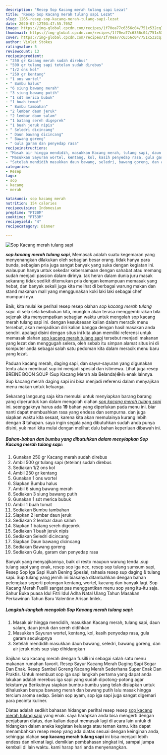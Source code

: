 ```yaml
---
description: "Resep Sop Kacang merah tulang sapi Lezat"
title: "Resep Sop Kacang merah tulang sapi Lezat"
slug: 1265-resep-sop-kacang-merah-tulang-sapi-lezat
date: 2020-07-12T03:47:55.705Z
image: https://img-global.cpcdn.com/recipes/1f70ea77c6356c04/751x532cq70/sop-kacang-merah-tulang-sapi-foto-resep-utama.jpg
thumbnail: https://img-global.cpcdn.com/recipes/1f70ea77c6356c04/751x532cq70/sop-kacang-merah-tulang-sapi-foto-resep-utama.jpg
cover: https://img-global.cpcdn.com/recipes/1f70ea77c6356c04/751x532cq70/sop-kacang-merah-tulang-sapi-foto-resep-utama.jpg
author: Violet Stokes
ratingvalue: 5
reviewcount: 13
recipeingredient:
- "250 gr Kacang merah sudah direbus"
- "500 gr tulang sapi tetelan sudah direbus"
- "1/2 ons kol"
- "250 gr kentang"
- "1 ons wortel"
- " Bumbu halus"
- "6 siung bawang merah"
- "3 siung bawang putih"
- "1 sdt merica bubuk"
- "1 buah tomat"
- " Bumbu tambahan"
- "2 lembar daun jeruk"
- "2 lembar daun salam"
- "1 batang sereh digeprek"
- "1 buah jeruk nipis"
- " Seledri dicincang"
- " Daun bawang dicincang"
- " Bawang goreng"
- " Gula garam dan penyedap rasa"
recipeinstructions:
- "Masak air hingga mendidih, masukkan Kacang merah, tulang sapi, daun salam, daun jeruk dan sereh didihkan"
- "Masukkan Sayuran wortel, kentang, kol, kasih penyedap rasa, gula garam secukupnya"
- "Setelah mendidih masukkan daun bawang, seledri, bawang goreng, dan air jeruk nipis sup siap dihidangkan"
categories:
- Resep
tags:
- sop
- kacang
- merah

katakunci: sop kacang merah 
nutrition: 154 calories
recipecuisine: Indonesian
preptime: "PT20M"
cooktime: "PT53M"
recipeyield: "4"
recipecategory: Dinner

---
```



![Sop Kacang merah tulang sapi](https://img-global.cpcdn.com/recipes/1f70ea77c6356c04/751x532cq70/sop-kacang-merah-tulang-sapi-foto-resep-utama.jpg)

<b><i>sop kacang merah tulang sapi</i></b>, Memasak adalah suatu kegemaran yang menyenangkan dilakukan oleh sebagian besar orang. tidak hanya para bunda, sebagian pria juga sangat banyak yang suka dengan kegiatan ini. walaupun hanya untuk sekedar kebersamaan dengan sahabat atau memang sudah menjadi passion dalam dirinya. tak heran dalam dunia juru masak sekarang tidak sedikit ditemukan pria dengan kemampuan memasak yang hebat, dan banyak sekali juga kita melihat di berbagai warung makan dan stand makanan mall yang menggunakan koki laki laki sebagai chef mumpuni nya.

Baik, kita mulai ke perihal resep resep olahan <i>sop kacang merah tulang sapi</i>. di sela sela kesibukan kita, mungkin akan terasa menggembirakan bila sejenak kita menyempatkan sebagian waktu untuk mengolah sop kacang merah tulang sapi ini. dengan kesuksesan kalian dalam meracik menu tersebut, akan menjadikan diri kalian bangga dengan hasil masakan anda sendiri. apalagi disini dengan situs ini kita akan memiliki referensi untuk memasak olahan <u>sop kacang merah tulang sapi</u> tersebut menjadi makanan yang lezat dan menggugah selera, oleh sebab itu simpan alamat situs ini di komputer anda sebagai salah satu pedoman kita dalam meracik menu baru yang lezat.

Paduan kacang merah, daging sapi, dan sayur-sayuran yang digunakan tentu akan membuat sup ini menjadi spesial dan istimewa. Lihat juga resep BREINE BOON SOUP (Sup Kacang Merah ala Belanda)😁👍 enak lainnya. Sup kacang merah daging sapi ini bisa menjadi referensi dalam menyajikan menu makan untuk keluarga.


Sekarang langsung saja kita memulai untuk menyiapkan barang barang yang diperuntuk kan dalam mengolah olahan <u><i>sop kacang merah tulang sapi</i></u> ini. seenggaknya harus ada <b>19</b> bahan yang diperlukan pada menu ini. biar nanti dapat membuahkan rasa yang endess dan sempurna. dan juga siapkan waktu kita sesaat, karena kita akan memulainya kurang lebih dengan <b>3</b> tahapan. saya ingin segala yang dibutuhkan sudah anda punya disini, yuk mari kita mulai dengan melihat dulu bahan keperluan dibawah ini.

<!--inarticleads1-->

##### Bahan-bahan dan bumbu yang dibutuhkan dalam menyiapkan Sop Kacang merah tulang sapi:

1. Gunakan 250 gr Kacang merah sudah direbus
1. Ambil 500 gr tulang sapi (tetelan) sudah direbus
1. Sediakan 1/2 ons kol
1. Ambil 250 gr kentang
1. Gunakan 1 ons wortel
1. Siapkan  Bumbu halus
1. Ambil 6 siung bawang merah
1. Sediakan 3 siung bawang putih
1. Gunakan 1 sdt merica bubuk
1. Ambil 1 buah tomat
1. Sediakan  Bumbu tambahan
1. Siapkan 2 lembar daun jeruk
1. Sediakan 2 lembar daun salam
1. Siapkan 1 batang sereh digeprek
1. Sediakan 1 buah jeruk nipis
1. Sediakan  Seledri dicincang
1. Siapkan  Daun bawang dicincang
1. Sediakan  Bawang goreng
1. Sediakan  Gula, garam dan penyedap rasa


Banyak yang menyajikannya, baik di resto maupun warung tenda..sup tulang sapi yang enak, resep sop iga ncc, resep sop tulang sumsum sapi, Resep Sop Iga Sapi Kuah Bening Spesial, rahasia resep sup daging &amp; tulang sapi. Sup tulang yang jernih ini biasanya ditambahkan dengan bahan pelengkap seperti potongan kentang, wortel, kacang dan banyak lagi. Sop Kacang Merah Fusilli sangat pas menggantikan menu sop yang itu-itu saja. Sahur Buka puasa Idul Fitri Idul Adha Natal Ulang Tahun Masakan Perkawinan Tahun Baru Valentine Arisan Imlek. 

<!--inarticleads2-->

##### Langkah-langkah mengolah Sop Kacang merah tulang sapi:

1. Masak air hingga mendidih, masukkan Kacang merah, tulang sapi, daun salam, daun jeruk dan sereh didihkan
1. Masukkan Sayuran wortel, kentang, kol, kasih penyedap rasa, gula garam secukupnya
1. Setelah mendidih masukkan daun bawang, seledri, bawang goreng, dan air jeruk nipis sup siap dihidangkan


Sajikan sop kacang merah dengan fusilli ini sebagai salah satu menu makanan rumahan favorit. Resep Sayur Kacang Merah Daging Sapi Segar Dan Enak. Resep Sambel Goreng Kacang Merah Sederhana Super Enak Dan Praktis. Untuk membuat sop iga sapi langkah pertama yang dapat anda lakukan adalah merebus iga sapi yang sudah dipotong-potong agar teksturnya Berikutnya siapkan bumbu-bumbu yang telah disiapkan untuk dihaluskan berupa bawang merah dan bawang putih lalu masak hingga tercium aroma sedap. Selain sop ayam, sop iga sapi juga sangat digemari para pecinta kuliner. 

Diatas adalah sedikit bahasan hidangan perihal resep resep <u>sop kacang merah tulang sapi</u> yang enak. saya harapkan anda bisa mengerti dengan penjabaran diatas, dan kalian dapat memasak lagi di acara lain untuk di hidangkan dalam aneka kegiatan keluarga atau teman kamu. kita dapat menambahkan resep resep yang ada diatas sesuai dengan keinginan anda, sehingga olahan <b>sop kacang merah tulang sapi</b> ini bisa menjadi lebih endess dan nikmat lagi. demikian pembahasan singkat ini, sampai jumpa kembali di lain waktu. kami harap hari anda menyenangkan.
